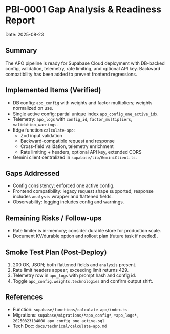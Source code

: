 # PBI-0001 Gap Analysis & Readiness Report

Date: 2025-08-23

## Summary
The APO pipeline is ready for Supabase Cloud deployment with DB-backed config, validation, telemetry, rate limiting, and optional API key. Backward compatibility has been added to prevent frontend regressions.

## Implemented Items (Verified)
- DB config: `apo_config` with weights and factor multipliers; weights normalized on use.
- Single active config: partial unique index `apo_config_one_active_idx`.
- Telemetry: `apo_logs` with `config_id`, `factor_multipliers`, `validation_warnings`.
- Edge function `calculate-apo`:
  - Zod input validation
  - Backward-compatible request and response
  - Cross-field validation, telemetry enrichment
  - Rate limiting + headers, optional API key, extended CORS
- Gemini client centralized in `supabase/lib/GeminiClient.ts`.

## Gaps Addressed
- Config consistency: enforced one active config.
- Frontend compatibility: legacy request shape supported; response includes `analysis` wrapper and flattened fields.
- Observability: logging includes config and warnings.

## Remaining Risks / Follow-ups
- Rate limiter is in-memory; consider durable store for production scale.
- Document KV/durable option and rollout plan (future task if needed).

## Smoke Test Plan (Post-Deploy)
1. 200 OK, JSON; both flattened fields and `analysis` present.
2. Rate limit headers appear; exceeding limit returns 429.
3. Telemetry row in `apo_logs` with prompt hash and config id.
4. Toggle `apo_config.weights.technologies` and confirm output shift.

## References
- Function: `supabase/functions/calculate-apo/index.ts`
- Migrations: `supabase/migrations/*apo_config*`, `*apo_logs*`, `20250823184000_apo_config_one_active.sql`
- Tech Doc: `docs/technical/calculate-apo.md`
